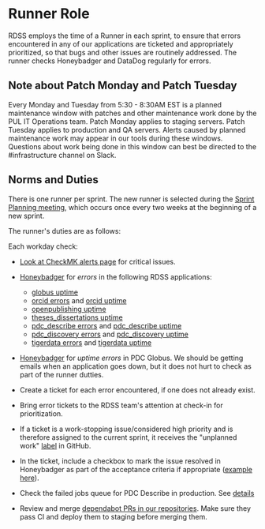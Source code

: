 # Runner Role

RDSS employs the time of a Runner in each sprint, to ensure that errors encountered in any of our applications are ticketed and appropriately prioritized, so that bugs and other issues are routinely addressed.  The runner checks Honeybadger and DataDog regularly for errors.

## Note about Patch Monday and Patch Tuesday

Every Monday and Tuesday from 5:30 - 8:30AM EST is a planned maintenance window with patches and other maintenance work done by the PUL IT Operations team.  Patch Monday applies to staging servers.  Patch Tuesday applies to production and QA servers.  Alerts caused by planned maintenance work may appear in our tools during these windows.  Questions about work being done in this window can best be directed to the #infrastructure channel on Slack.  

## Norms and Duties

There is one runner per sprint.  The new runner is selected during the [Sprint Planning meeting](meetings.md), which occurs once every two weeks at the beginning of a new sprint.

The runner's duties are as follows:

Each workday check:

* [Look at CheckMK alerts page](https://pulmonitor.princeton.edu/production/check_mk/index.py?start_url=%2Fproduction%2Fcheck_mk%2Fdashboard.py%3Ffilled_in%3Dfilter%26name%3Dproblems%26wato_folder%3Dlinux%252Frdss) for critical issues.
*  [Honeybadger](https://app.honeybadger.io/projects) for *errors* in the following RDSS applications:
   * [globus uptime](https://app.honeybadger.io/projects/103564/sites)
   * [orcid errors](https://app.honeybadger.io/projects/114910/faults?q=-is%3Aresolved+-is%3Aignored) and [orcid uptime](https://app.honeybadger.io/projects/114910/sites)
   * [openpublishing uptime](https://app.honeybadger.io/projects/93417/sites/0f636d4c-7961-4c35-aece-0e58925491bd)
   * [theses_dissertations uptime](https://app.honeybadger.io/projects/131146/sites/80a11491-c1c1-408e-8701-dbd4ead68e08)
   * [pdc_describe errors](https://app.honeybadger.io/projects/99214/faults?q=-is%3Aresolved+-is%3Aignored&sort=last_seen_asc) and [pdc_describe uptime](https://app.honeybadger.io/projects/99214/sites)
   * [pdc_discovery errors](https://app.honeybadger.io/projects/95072/faults?q=-is%3Aresolved+-is%3Aignored) and [pdc_discovery uptime](https://app.honeybadger.io/projects/95072/sites)
   * [tigerdata errors](https://app.honeybadger.io/projects/113559/faults?q=-is%3Aresolved+-is%3Aignored) and [tigerdata uptime](https://app.honeybadger.io/projects/113559/sites)
* [Honeybadger](https://app.honeybadger.io/projects) for *uptime errors* in PDC Globus. We should be getting emails when an application goes down, but it does not hurt to check as part of the runner dutties.
* Create a ticket for each error encountered, if one does not already exist.
* Bring error tickets to the RDSS team's attention at check-in for prioritization.
* If a ticket is a work-stopping issue/considered high priority and is therefore assigned to the current sprint, it receives the "unplanned work" [label](sprints.md) in GitHub.
* In the ticket, include a checkbox to mark the issue resolved in Honeybadger as part of the acceptance criteria if appropriate ([example here](https://github.com/pulibrary/pdc_describe/issues/1513)).

* Check the failed jobs queue for PDC Describe in production. See [details](https://github.com/pulibrary/pdc_describe/blob/main/docs/sidekiq_jobs.md)

* Review and merge [dependabot PRs in our repositories](https://github.com/pulls?q=is%3Aopen+is%3Apr+draft%3Afalse+repo%3Apulibrary%2Fpdc_describe+repo%3Apulibrary%2Fpdc_discovery+repo%3Apulibrary%2Forcid_princeton+repo%3Apulibrary%2Fdataspace_embargo_lifter+repo%3APrincetonUniversityLibrary%2Fetd_transformer+repo%3APrincetonUniversityLibrary%2Ftigerdata-config+repo%3Apulibrary%2Foawaiver+repo%3Apulibrary%2Frdss-handbook+repo%3Apulibrary%2Ftiger-data-app+sort%3Acreated-asc+). Make sure they pass CI and deploy them to staging before merging them.
